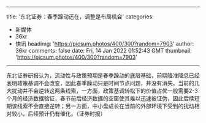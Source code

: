 
---
title: '东北证券：春季躁动还在，调整是布局机会'
categories: 
 - 新媒体
 - 36kr
 - 快讯
headimg: 'https://picsum.photos/400/300?random=7903'
author: 36kr
comments: false
date: Fri, 14 Jan 2022 01:52:43 GMT
thumbnail: 'https://picsum.photos/400/300?random=7903'
---

<div>   
东北证券研报认为，流动性与政策预期是春季躁动的底层基础，前期降准降息已经表明政策基调不会改变，因此春季躁动只是时间节点问题，并没有消失。当前的几大扰动并不会逆转这两条线索，一方面，政策基调转松下的价值占优一般需要2-3个月的经济数据验证，春节前后经济数据的空窗使其难以迅速被证伪，因此后续短期该线索不会直接逆转；另一方面，中小盘成长在当前的外部环境下受到的扰动相对较小，后续预计仍有催化。（证券时报）  
</div>
            